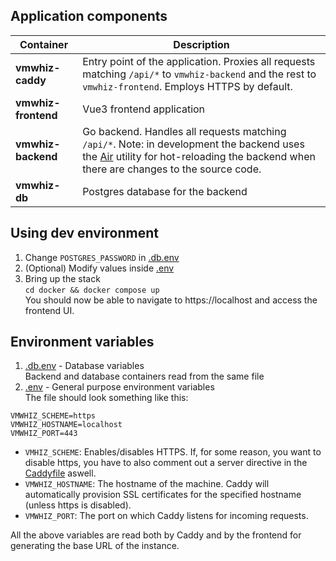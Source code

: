 





## Application components
| Container | Description |
| --- | ----------- |
| **vmwhiz-caddy** | Entry point of the application. Proxies all requests matching `/api/*` to `vmwhiz-backend` and the rest to `vmwhiz-frontend`. Employs HTTPS by default. |
| **vmwhiz-frontend** | Vue3 frontend application |
| **vmwhiz-backend** | Go backend. Handles all requests matching `/api/*`. Note: in development the backend uses the [Air](https://github.com/air-verse/air) utility for hot-reloading the backend when there are changes to the source code. |
| **vmwhiz-db** | Postgres database for the backend |


## Using dev environment
1. Change `POSTGRES_PASSWORD` in [.db.env](/.db.env)
2. (Optional) Modify values inside [.env](.env)
3. Bring up the stack\
`cd docker && docker compose up`\
You should now be able to navigate to https://localhost and access the frontend UI.

## Environment variables
1. [.db.env](/.db.env) - Database variables\
Backend and database containers read from the same file
2. [.env](.env) - General purpose environment variables\
The file should look something like this:
```env
VMWHIZ_SCHEME=https
VMWHIZ_HOSTNAME=localhost
VMWHIZ_PORT=443
```
- `VMHIZ_SCHEME`: Enables/disables HTTPS. If, for some reason, you want to disable https, you have to also comment out a server directive in the [Caddyfile](/docker/Caddyfile) aswell.
- `VMWHIZ_HOSTNAME`: The hostname of the machine. Caddy will automatically provision SSL certificates for the specified hostname (unless https is disabled).
- `VMWHIZ_PORT`: The port on which Caddy listens for incoming requests.

All the above variables are read both by Caddy and by the frontend for generating the base URL of the instance.